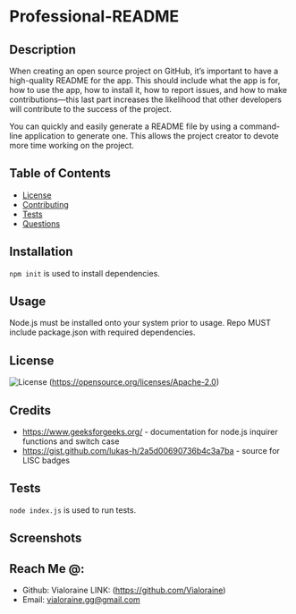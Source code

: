 # Professional-README

## Description

When creating an open source project on GitHub, it’s important to have a high-quality README for the app. This should include what the app is for, how to use the app, how to install it, how to report issues, and how to make contributions—this last part increases the likelihood that other developers will contribute to the success of the project.

You can quickly and easily generate a README file by using a command-line application to generate one. This allows the project creator to devote more time working on the project.

## Table of Contents

- [License](#license)
- [Contributing](#contributing)
- [Tests](#tests)
- [Questions](#questions)

## Installation

  ```npm init``` is used to install dependencies.

 ## Usage
  Node.js must be installed onto your system prior to usage.
  Repo MUST include package.json with required dependencies.

## License

![License](https://img.shields.io/badge/License-Apache%202.0-blue.svg)
(https://opensource.org/licenses/Apache-2.0)

## Credits

- https://www.geeksforgeeks.org/ - documentation for node.js inquirer functions and switch case
- https://gist.github.com/lukas-h/2a5d00690736b4c3a7ba - source for LISC badges

## Tests
  ```node index.js``` is used to run tests.

## Screenshots

## Reach Me @:

- Github: Vialoraine LINK: (https://github.com/Vialoraine)
- Email: vialoraine.gg@gmail.com